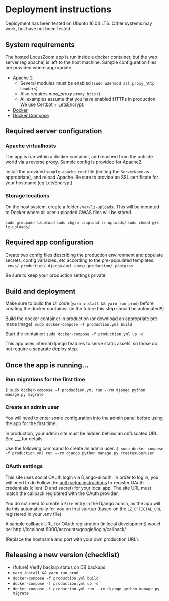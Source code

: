 # Deployment instructions
Deployment has been tested on Ubuntu 16.04 LTS. Other systems may work, but have not been tested.

## System requirements
The hosted LocusZoom app is run inside a docker container, but the web server (eg apache) is left to the host machine. 
Sample configuration files are provided where appropriate.

- Apache 2
    - Several modules must be enabled (`sudo a2enmod ssl proxy_http headers`)
    - Also requires *mod_proxy* `proxy_http` ()
    - All examples assume that you have enabled HTTPs in production. We use 
  [Certbot + LetsEncrypt](https://certbot.eff.org/lets-encrypt/ubuntuxenial-apache). 
- [Docker](https://docs.docker.com/install/linux/docker-ce/ubuntu/) 
- [Docker Compose](https://docs.docker.com/compose/install/)


## Required server configuration
### Apache virtualhosts
The app is run within a docker container, and reached from the outside world via a reverse proxy. Sample config is 
provided for Apache2. 

Install the provided `sample-apache.conf` file (editing the `ServerName` as appropriate), and reload Apache. 
Be sure to provide an SSL certificate for your hostname (eg LetsEncrypt). 

### Storage locations
On the host system, create a folder `/var/lz-uploads`. This will be mounted to Docker where all user-uploaded GWAS
files will be stored.

`sudo groupadd lzupload`
`sudo chgrp lzupload lz-uploads/`
`sudo chmod g+s lz-uploads/`

## Required app configuration
Create two config files describing the production environment and populate secrets, config variables, etc according to 
the pre-populated templates: `.envs/.production/.django` and `.envs/.production/.postgres` 

Be sure to keep your production settings private!

## Build and deployment
Make sure to build the UI code (`yarn install && yarn run prod`) before creating the docker container. (in the future
this step should be automated!!)

Build the docker container in production (or download an appropriate pre-made image):
`sudo docker-compose -f production.yml build`

Start the container:
`sudo docker-compose -f production.yml up -d`

This app uses internal django features to serve static assets, so those do not require a separate deploy step.

## Once the app is running...
### Run migrations for the first time
`$ sudo docker-compose -f production.yml run --rm django python manage.py migrate`

### Create an admin user
You will need to enter some configuration into the admin panel before using the app for the first time.

In production, your admin site must be hidden behind an obfuscated URL. See ___ for details.

Use the following command to create an admin user. 
`$ sudo docker-compose -f production.yml run --rm django python manage.py createsuperuser`


### OAuth settings
This site uses social OAuth login via Django-allauth. In order to log in, you will need to do
Follow the [auth setup instructions](https://django-allauth.readthedocs.io/en/latest/installation.html) to register 
OAuth credentials (client ID and secret) for your local app. The site URL must match the callback registered 
with the OAuth provider.

You do not need to create a `Site` entry in the Django admin, as the app will do this automatically for you on 
first startup (based on the `LZ_OFFICIAL_URL` registered in your .env file)

A sample callback URL for OAuth registration (in local development) would be:
    http://localhost:8000/accounts/google/login/callback/

(Replace the hostname and port with your own production URL).


## Releasing a new version (checklist)
- (future) Verify backup status on DB backups
- `yarn install && yarn run prod`
- `docker-compose -f production.yml build`
- `docker-compose -f production.yml up -d`
- `docker-compose -f production.yml run --rm django python manage.py migrate`
